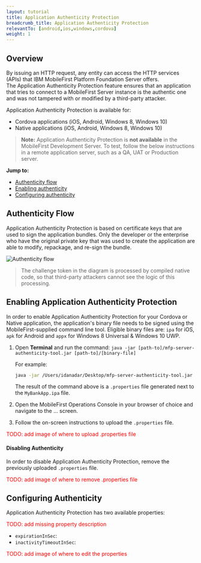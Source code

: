 ```yaml
---
layout: tutorial
title: Application Authenticity Protection
breadcrumb_title: Application Authenticity Protection
relevantTo: [android,ios,windows,cordova]
weight: 1
---
```

## Overview
By issuing an HTTP request, any entity can access the HTTP services (APIs) that IBM MobileFirst Platform Foundation Server offers.  
The Application Authenticity Protection feature ensures that an application that tries to connect to a MobileFirst Server instance is the authentic one and was not tampered with or modified by a third-party attacker.

Application Authenticity Protection is available for:

- Cordova applications (iOS, Android, Windows 8, Windows 10)
- Native applications (iOS, Android, Windows 8, Windows 10)

> <b>Note:</b> Application Authenticity Protection is <b>not available</b> in the MobileFirst Development Server. To test, follow the below instructions in a remote application server, such as a QA, UAT or Production server.

**Jump to:**

- [Authenticity flow](authenticity-flow)
- [Enabling authenticity](enabling-authenticity)
- [Configuring authenticity](configuring-authenticity)

## Authenticity Flow
Application Authenticity Protection is based on certificate keys that are used to sign the application bundles.
Only the developer or the enterprise who have the original private key that was used to create the application are able to modify, repackage, and re-sign the bundle.

![Authenticity flow](https://developer.ibm.com/mobilefirstplatform/wp-content/uploads/sites/32/2015/04/09_15_check_flow.jpg)

> The challenge token in the diagram is processed by compiled native code, so that third-party attackers cannot see the logic of this processing.

## Enabling Application Authenticity Protection
In order to enable Application Authenticity Protection for your Cordova or Native application, the application's binary file needs to be signed using the MobileFirst-supplied command line tool. Eligible binary files are: `ipa` for iOS, `apk` for Android and `appx` for Windows 8 Universal &amp; Windows 10 UWP.

1. Open **Terminal** and run the command: `java -jar [path-to]/mfp-server-authenticity-tool.jar [path-to]/[binary-file]`

    For example:

    ```bash
    java -jar /Users/idanadar/Desktop/mfp-server-authenticity-tool.jar /Users/idanadar/Desktop/MyBankApp.ipa
    ```

    The result of the command above is a `.properties` file generated next to the `MyBankApp.ipa` file.
 
2. Open the MobileFirst Operations Console in your browser of choice and navigate to the ... screen.
3. Follow the on-screen instructions to upload the `.properties` file.

<span style="color:red">TODO: add image of where to upload .properties file</span>

#### Disabling Authenticity
In order to disable Application Authenticity Protection, remove the previously uploaded `.properties` file.

<span style="color:red">TODO: add image of where to remove .properties file</span>

## Configuring Authenticity
Application Authenticity Protection has two available properties:

<span style="color:red">TODO: add missing property description</span>  

- `expirationInSec`:
- `inactivityTimeoutInSec`:

<span style="color:red">TODO: add image of where to edit the properties</span>